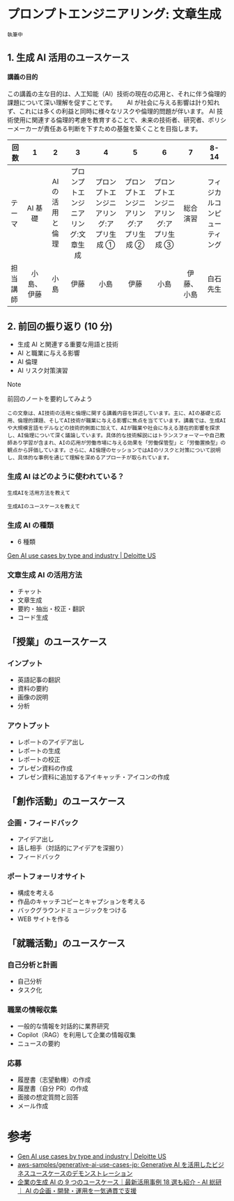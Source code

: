 # プロンプトエンジニアリング: 文章生成

`執筆中`

## 1. 生成 AI 活用のユースケース

#### 講義の目的

この講義の主な目的は、人工知能（AI）技術の現在の応用と、それに伴う倫理的課題について深い理解を促すことです。　　
AI が社会に与える影響は計り知れず、これには多くの利益と同時に様々なリスクや倫理的問題が伴います。
AI 技術使用に関連する倫理的考慮を教育することで、未来の技術者、研究者、ポリシーメーカーが責任ある判断を下すための基盤を築くことを目指します。

| 回数     |     1      |      **2**      |                  3                  |                    4                    |                    5                    |                    6                    |     7      |             8-14             |
| -------- | :--------: | :-------------: | :---------------------------------: | :-------------------------------------: | :-------------------------------------: | :-------------------------------------: | :--------: | :--------------------------: |
| テーマ   |  AI 基礎   | AI の活用と倫理 | プロンプトエンジニアリング:文章生成 | プロンプトエンジニアリング:アプリ生成 ① | プロンプトエンジニアリング:アプリ生成 ② | プロンプトエンジニアリング:アプリ生成 ③ |  総合演習  | フィジカルコンピューティング |
| 担当講師 | 小島、伊藤 |      小島       |                伊藤                 |                  小島                   |                  伊藤                   |                  小島                   | 伊藤、小島 |           白石先生           |

## 2. 前回の振り返り (10 分)

- 生成 AI と関連する重要な用語と技術
- AI と職業に与える影響
- AI 倫理
- AI リスク対策演習

> [!NOTE]
> 前回のノートを要約してみよう

```要約
この文章は、AI技術の活用と倫理に関する講義内容を詳述しています。主に、AIの基礎と応用、倫理的課題、そしてAI技術が職業に与える影響に焦点を当てています。講義では、生成AIや大規模言語モデルなどの技術的側面に加えて、AIが職業や社会に与える潜在的影響を探求し、AI倫理について深く議論しています。具体的な技術解説にはトランスフォーマーや自己教師あり学習が含まれ、AIの応用が労働市場に与える効果を「労働保管型」と「労働置換型」の観点から評価しています。さらに、AI倫理のセッションではAIのリスクと対策について説明し、具体的な事例を通じて理解を深めるアプローチが取られています。
```

### 生成 AI はどのように使われている？

```
生成AIを活用方法を教えて
```

```
生成AIのユースケースを教えて
```

### 生成 AI の種類

- 6 種類

[Gen AI use cases by type and industry | Deloitte US](https://www2.deloitte.com/us/en/pages/consulting/articles/gen-ai-use-cases.html)

### 文章生成 AI の活用方法

- チャット
- 文章生成
- 要約・抽出・校正・翻訳
- コード生成

## 「授業」のユースケース

### インプット

- 英語記事の翻訳
- 資料の要約
- 画像の説明
- 分析

### アウトプット

- レポートのアイデア出し
- レポートの生成
- レポートの校正
- プレゼン資料の作成
- プレゼン資料に追加するアイキャッチ・アイコンの作成

## 「創作活動」のユースケース

### 企画・フィードバック

- アイデア出し
- 話し相手（対話的にアイデアを深掘り）
- フィードバック

### ポートフォーリオサイト

- 構成を考える
- 作品のキャッチコピーとキャプションを考える
- バックグラウンドミュージックをつける
- WEB サイトを作る

## 「就職活動」のユースケース

### 自己分析と計画

- 自己分析
- タスク化

### 職業の情報収集

- 一般的な情報を対話的に業界研究
- Copilot（RAG）を利用して企業の情報収集
- ニュースの要約

### 応募

- 履歴書（志望動機）の作成
- 履歴書（自分 PR）の作成
- 面接の想定質問と回答
- メール作成

# 参考

- [Gen AI use cases by type and industry | Deloitte US](https://www2.deloitte.com/us/en/pages/consulting/articles/gen-ai-use-cases.html)
- [aws-samples/generative-ai-use-cases-jp: Generative AI を活用したビジネスユースケースのデモンストレーション](https://github.com/aws-samples/generative-ai-use-cases-jp)
- [企業の生成 AI の 9 つのユースケース｜最新活用事例 18 選も紹介 - AI 総研｜ AI の企画・開発・運用を一気通貫で支援](https://metaversesouken.com/ai/generative_ai/use-case/)
